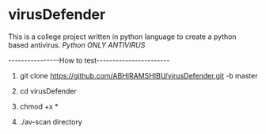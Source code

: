 # virusDefender

This is a college project written in python language to create a python based antivirus.
_Python ONLY ANTIVIRUS_

----------------How to test-----------------------

1) git clone https://github.com/ABHIRAMSHIBU/virusDefender.git -b master

2) cd virusDefender

3) chmod +x *

4) ./av-scan directory

